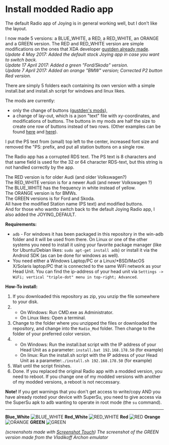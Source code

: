 # Install modded Radio app

The default Radio app of Joying is in general working well, but I don't like the layout.

I now made 5 versions: a BLUE\_WHITE, a RED, a RED\_WHITE, an ORANGE and a GREEN version. The RED and RED\_WHITE version are simple modifications on the ones that XDA developer [gustden already made](https://forum.xda-developers.com/showpost.php?p=70367793&postcount=434).</br>
_Update 4 May 2017: Added the default stock Joying app in case you want to switch back._<br>
_Update 17 April 2017: Added a green "Ford/Skoda" version._<br>
_Update 7 April 2017: Added an orange "BMW" version; Corrected P2 button Red version._

There are simply 5 folders each containing its own version with a simple install.bat and install.sh script for windows and linux likes.

The mods are currently:
  * only the change of buttons ([gustden's mods](https://forum.xda-developers.com/showpost.php?p=70367793&postcount=434)),
  * a change of lay-out, which is a json "text" file with xy-coordinates, and modifications of buttons. The buttons in my mods are half the size to create one row of buttons instead of two rows. (Other examples can be found [here](http://4pda.ru/forum/index.php?showtopic=793304&st=1260#entry59675717) and [here](http://4pda.ru/forum/index.php?showtopic=793304&st=1240#entry59642168)).


I put the PS text from (small) top left to the center, increased font size and removed the "PS: prefix, and put all station buttons on a single row.

The Radio app has a corrupted RDS text. The PS text is 8 characters and that same field is used for the 32 or 64 character RDS-text, but this string is not handled correctly by the app. 

The RED version is for older Audi (and older Volkswagen?)</br>
The RED_WHITE version is for a newer Audi (and newer Volkswagen ?)</br>
The BLUE_WHITE has the frequency in white instead of yellow.</br>
The ORANGE version is for BMWs.<br>
The GREEN versions is for Ford and Skoda.<br>
All have the modified Station name (PS text) and modified buttons.<br>
And for those who wantto switch back to the default Joying Radio app, I also added the JOYING_DEFAULT.


**Requirements:**</br>
  * `adb` - For windows it has been packaged in this repository in the win-adb folder and it will be used from there. On Linux or one of the other systems you need to install it using your favorite package manager (like for Ubuntu/Debian likes: `sudo apt-get install adb`) or install it via the Android SDK (as can be done for windows as well).
  * You need either a Windows Laptop/PC or a Linux/\*BSD/MacOS X/Solaris laptop/PC that is connected to the same WiFi network as your Head Unit. You can find the ip-address of your head unit via `Settings -> WiFi; vertical "triple-dot" menu in top-right; Advanced`. 

**How-To install:**</br>
1. If you downloaded this repository as zip, you unzip the file somewhere to your disk.
2. 
    * On Windows: Run CMD.exe as Administrator. 
    * On Linux likes: Open a terminal.
3. Change to the folder where you unzipped the files or downloaded the repository, and change into the `Radio_Mod` folder. Then change to the folder of your preferred color version.
4. 
    * On Windows: Run the install.bat script with the IP address of your Head Unit as a parameter: `install.bat 192.168.178.50` (for example)
    * On linux: Run the install.sh script with the IP address of your Head Unit as a parameter:`./install.sh 192.168.178.50` (for example)
5. Wait until the script finishes.
6. Done. If you replaced the original Radio app with a modded version, you need to reboot. If you change one of my modded versions with another of my modded versions, a reboot is not neccessary.


**Note!**
If you get warnings that you don't get access to write/copy AND you have already rooted your device with SuperSu, you need to give access via the SuperSu apk to adb wanting to operate in root mode (the `su` command).

-------
**Blue_White**
![BLUE_WHITE](BLUE_WHITE/BLUE_WHITE.jpg "Blue_White version")
**Red_White**
![RED_WHITE](RED_WHITE/RED_WHITE.jpg "Red_White version")
**Red**
![RED](RED/RED.jpg "Red version")
**Orange**
![ORANGE](ORANGE/ORANGE.jpg "Orange version")
**GREEN**
![GREEN](GREEN/GREEN.jpg "Green version")


*(screenshots made with [Screenshot Touch](https://play.google.com/store/apps/details?id=com.mdiwebma.screenshot))*
*The screenshot of the GREEN version made from the Vladikoff Archon emulator*

